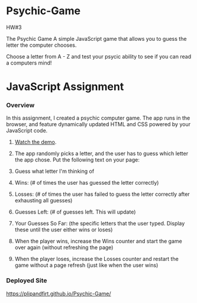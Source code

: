 # Psychic-Game
HW#3

The Psychic Game A simple JavaScript game that allows you to guess the letter the computer chooses.

Choose a letter from A - Z and test your psycic ability to see if you can read a computers mind!
# JavaScript Assignment

### Overview

In this assignment, I created a psychic computer game. The app runs in the browser, and feature dynamically updated HTML and CSS powered by your JavaScript code.

1. [Watch the demo](https://youtu.be/qTc45Lox97g).

2. The app randomly picks a letter, and the user has to guess which letter the app chose. Put the following text on your page:

3. Guess what letter I'm thinking of

4. Wins: (# of times the user has guessed the letter correctly)

5. Losses: (# of times the user has failed to guess the letter correctly after exhausting all guesses)

6. Guesses Left: (# of guesses left. This will update)

7. Your Guesses So Far: (the specific letters that the user typed. Display these until the user either wins or loses)

8. When the player wins, increase the Wins counter and start the game over again (without refreshing the page)

9. When the player loses, increase the Losses counter and restart the game without a page refresh (just like when the user wins)


### Deployed Site
https://plipandfirt.github.io/Psychic-Game/
